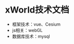 <!--
 * @Autor: liu_x25@ecidi.com
 * @Date: 2021-11-01 14:52:05
 * @LastEditors: liu_x25@ecidi.com
 * @LastEditTime: 2021-11-01 14:56:03
 * @Description: 
-->
# xWorld技术文档

* 框架技术：vue、Cesium
* js相关：webGL
* 数据库技术：mysql